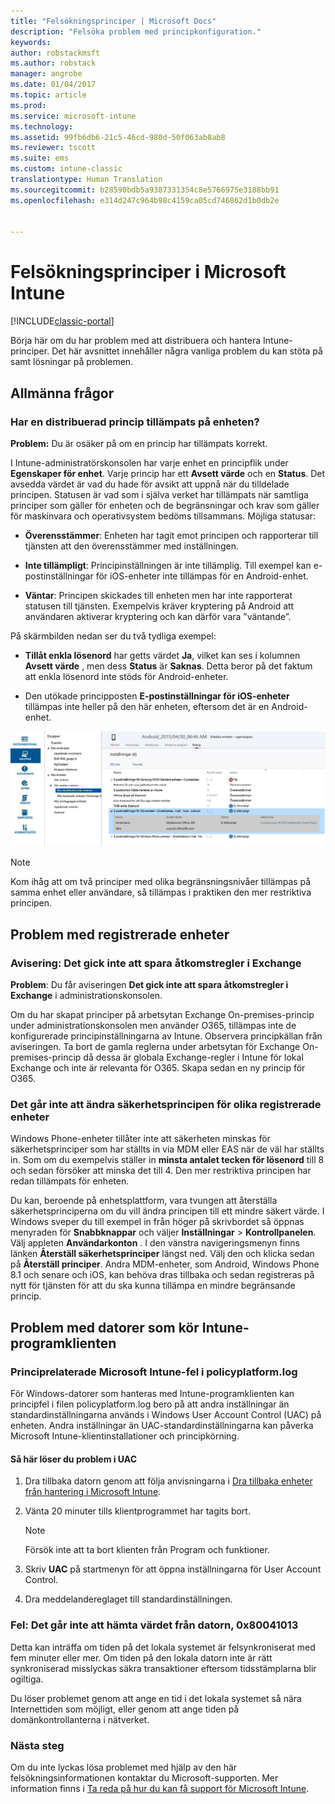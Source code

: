 ```yaml
---
title: "Felsökningsprinciper | Microsoft Docs"
description: "Felsöka problem med principkonfiguration."
keywords: 
author: robstackmsft
ms.author: robstack
manager: angrobe
ms.date: 01/04/2017
ms.topic: article
ms.prod: 
ms.service: microsoft-intune
ms.technology: 
ms.assetid: 99fb6db6-21c5-46cd-980d-50f063ab8ab8
ms.reviewer: tscott
ms.suite: ems
ms.custom: intune-classic
translationtype: Human Translation
ms.sourcegitcommit: b28590bdb5a9387331354c8e5766975e3188bb91
ms.openlocfilehash: e314d247c964b98c4159ca05cd746862d1b0db2e


---
```


# <a name="troubleshoot-policies-in-microsoft-intune"></a>Felsökningsprinciper i Microsoft Intune

[!INCLUDE[classic-portal](../includes/classic-portal.md)]

Börja här om du har problem med att distribuera och hantera Intune-principer. Det här avsnittet innehåller några vanliga problem du kan stöta på samt lösningar på problemen.

## <a name="general-issues"></a>Allmänna frågor

### <a name="was-a-deployed-policy-applied-to-the-device"></a>Har en distribuerad princip tillämpats på enheten?
**Problem:** Du är osäker på om en princip har tillämpats korrekt.

I Intune-administratörskonsolen har varje enhet en principflik under **Egenskaper för enhet**. Varje princip har ett **Avsett värde** och en **Status**. Det avsedda värdet är vad du hade för avsikt att uppnå när du tilldelade principen. Statusen är vad som i själva verket har tillämpats när samtliga principer som gäller för enheten och de begränsningar och krav som gäller för maskinvara och operativsystem bedöms tillsammans. Möjliga statusar:

-   **Överensstämmer**: Enheten har tagit emot principen och rapporterar till tjänsten att den överensstämmer med inställningen.

-   **Inte tillämpligt**: Principinställningen är inte tillämplig. Till exempel kan e-postinställningar för iOS-enheter inte tillämpas för en Android-enhet.

-   **Väntar**: Principen skickades till enheten men har inte rapporterat statusen till tjänsten. Exempelvis kräver kryptering på Android att användaren aktiverar kryptering och kan därför vara ”väntande”.

På skärmbilden nedan ser du två tydliga exempel:

-   **Tillåt enkla lösenord** har getts värdet **Ja**, vilket kan ses i kolumnen **Avsett värde** , men dess **Status** är **Saknas**. Detta beror på det faktum att enkla lösenord inte stöds för Android-enheter.

-   Den utökade principposten **E-postinställningar för iOS-enheter** tillämpas inte heller på den här enheten, eftersom det är en Android-enhet.

![Intune-enhetsprincip](../media/Intune-Device-Policy-v.2.jpg)

> [!NOTE]
> Kom ihåg att om två principer med olika begränsningsnivåer tillämpas på samma enhet eller användare, så tillämpas i praktiken den mer restriktiva principen.


## <a name="issues-with-enrolled-devices"></a>Problem med registrerade enheter

### <a name="alert-saving-of-access-rules-to-exchange-has-failed"></a>Avisering: Det gick inte att spara åtkomstregler i Exchange
**Problem**: Du får aviseringen **Det gick inte att spara åtkomstregler i Exchange**  i administrationskonsolen.

Om du har skapat principer på arbetsytan Exchange On-premises-princip under administrationskonsolen men använder O365, tillämpas inte de konfigurerade principinställningarna av Intune. Observera principkällan från aviseringen.  Ta bort de gamla reglerna under arbetsytan för Exchange On-premises-princip då dessa är globala Exchange-regler i Intune för lokal Exchange och inte är relevanta för O365. Skapa sedan en ny princip för O365.

### <a name="cannot-change-security-policy-for-various-enrolled-devices"></a>Det går inte att ändra säkerhetsprincipen för olika registrerade enheter
Windows Phone-enheter tillåter inte att säkerheten minskas för säkerhetsprinciper som har ställts in via MDM eller EAS när de väl har ställts in. Som om du exempelvis ställer in **minsta antalet tecken för lösenord** till 8 och sedan försöker att minska det till 4. Den mer restriktiva principen har redan tillämpats för enheten.

Du kan, beroende på enhetsplattform, vara tvungen att återställa säkerhetsprinciperna om du vill ändra principen till ett mindre säkert värde.
I Windows sveper du till exempel in från höger på skrivbordet så öppnas menyraden för **Snabbknappar** och väljer **Inställningar** &gt; **Kontrollpanelen**.  Välj appleten **Användarkonton** .
I den vänstra navigeringsmenyn finns länken **Återställ säkerhetsprinciper** längst ned. Välj den och klicka sedan på **Återställ principer**.
Andra MDM-enheter, som Android, Windows Phone 8.1 och senare och iOS, kan behöva dras tillbaka och sedan registreras på nytt för tjänsten för att du ska kunna tillämpa en mindre begränsande princip.

## <a name="issues-with-pcs-that-run-the-intune-software-client"></a>Problem med datorer som kör Intune-programklienten

### <a name="microsoft-intune-policy-related-errors-in-policyplatformlog"></a>Principrelaterade Microsoft Intune-fel i policyplatform.log
För Windows-datorer som hanteras med Intune-programklienten kan principfel i filen policyplatform.log bero på att andra inställningar än standardinställningarna används i Windows User Account Control (UAC) på enheten. Andra inställningar än UAC-standardinställningarna kan påverka Microsoft Intune-klientinstallationer och principkörning.

#### <a name="to-resolve-uac-issues"></a>Så här löser du problem i UAC

1.  Dra tillbaka datorn genom att följa anvisningarna i [Dra tillbaka enheter från hantering i Microsoft Intune](/intune/deploy-use/retire-devices-from-microsoft-intune-management).

2.  Vänta 20 minuter tills klientprogrammet har tagits bort.

    > [!NOTE]
    > Försök inte att ta bort klienten från Program och funktioner.

3.  Skriv **UAC** på startmenyn för att öppna inställningarna för User Account Control.

4.  Dra meddelandereglaget till standardinställningen.

### <a name="error-cannot-obtain-the-value-from-the-computer-0x80041013"></a>Fel: Det går inte att hämta värdet från datorn, 0x80041013
Detta kan inträffa om tiden på det lokala systemet är felsynkroniserat med fem minuter eller mer. Om tiden på den lokala datorn inte är rätt synkroniserad misslyckas säkra transaktioner eftersom tidsstämplarna blir ogiltiga.

Du löser problemet genom att ange en tid i det lokala systemet så nära Internettiden som möjligt, eller genom att ange tiden på domänkontrollanterna i nätverket.








### <a name="next-steps"></a>Nästa steg
Om du inte lyckas lösa problemet med hjälp av den här felsökningsinformationen kontaktar du Microsoft-supporten. Mer information finns i [Ta reda på hur du kan få support för Microsoft Intune](how-to-get-support-for-microsoft-intune.md).



<!--HONumber=Jan17_HO2-->


